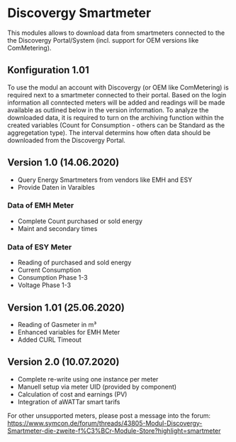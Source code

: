 # Discovergy Smartmeter
This modules allows to download data from smartmeters connected to the the Discovergy Portal/System (incl. support for OEM versions like ComMetering).

## Konfiguration 1.01
To use the modul an account with Discovergy (or OEM like ComMetering) is required next to a smartmeter connected to their portal. Based on the login information all conntected meters will be added and readings will be made available as outlined below in the version information.
To analyze the downloaded data, it is required to turn on the archiving function within the created variables (Count for Consumption - others can be Standard as the aggregetation type). 
The interval determins how often data should be downloaded from the Discovergy Portal.

## Version 1.0 (14.06.2020)
* Query Energy Smartmeters from vendors like EMH and ESY
* Provide Daten in Varaibles

### Data of EMH Meter
* Complete Count purchased or sold energy
* Maint and secondary times

### Data of ESY Meter
* Reading of purchased and sold energy
* Current Consumption
* Consumption Phase 1-3
* Voltage Phase 1-3

## Version 1.01 (25.06.2020)
* Reading of Gasmeter in m³
* Enhanced variables for EMH Meter
* Added CURL Timeout

## Version 2.0 (10.07.2020)
* Complete re-write using one instance per meter
* Manuell setup via meter UID (provided by component)
* Calculation of cost and earnings (PV)
* Integration of aWATTar smart tarifs


For other unsupported meters, please post a message into the forum: https://www.symcon.de/forum/threads/43805-Modul-Discovergy-Smartmeter-die-zweite-f%C3%BCr-Module-Store?highlight=smartmeter
